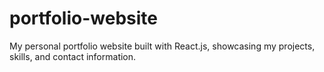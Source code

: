 # portfolio-website
My personal portfolio website built with React.js, showcasing my projects, skills, and contact information.

